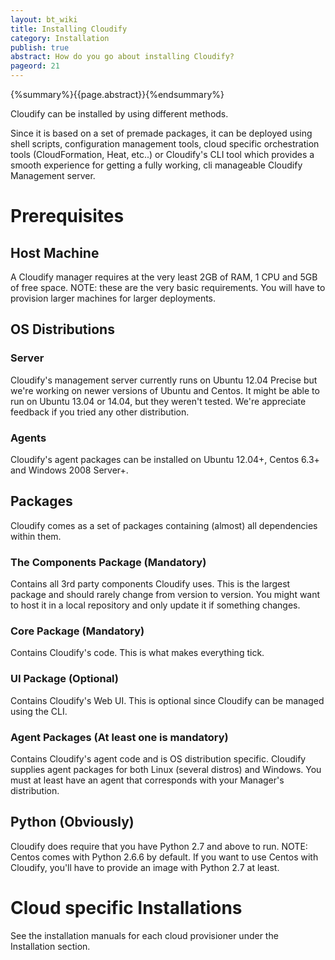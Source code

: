 ```yaml
---
layout: bt_wiki
title: Installing Cloudify
category: Installation
publish: true
abstract: How do you go about installing Cloudify?
pageord: 21
---
```

{%summary%}{{page.abstract}}{%endsummary%}

Cloudify can be installed by using different methods.

Since it is based on a set of premade packages, it can be deployed using shell scripts, configuration management tools, cloud specific orchestration tools (CloudFormation, Heat, etc..) or Cloudify's CLI tool which provides a smooth experience for getting a fully working, cli manageable Cloudify Management server.

# Prerequisites

## Host Machine
A Cloudify manager requires at the very least 2GB of RAM, 1 CPU and 5GB of free space.
NOTE: these are the very basic requirements. You will have to provision larger machines for larger deployments.

## OS Distributions

### Server
Cloudify's management server currently runs on Ubuntu 12.04 Precise but we're working on newer versions of Ubuntu and Centos.
It might be able to run on Ubuntu 13.04 or 14.04, but they weren't tested. We're appreciate feedback if you tried any other distribution.

### Agents
Cloudify's agent packages can be installed on Ubuntu 12.04+, Centos 6.3+ and Windows 2008 Server+.

## Packages
Cloudify comes as a set of packages containing (almost) all dependencies within them.

### The Components Package (Mandatory)
Contains all 3rd party components Cloudify uses.
This is the largest package and should rarely change from version to version.
You might want to host it in a local repository and only update it if something changes.

### Core Package (Mandatory)
Contains Cloudify's code.
This is what makes everything tick.

### UI Package (Optional)
Contains Cloudify's Web UI.
This is optional since Cloudify can be managed using the CLI.

### Agent Packages (At least one is mandatory)
Contains Cloudify's agent code and is OS distribution specific.
Cloudify supplies agent packages for both Linux (several distros) and Windows.
You must at least have an agent that corresponds with your Manager's distribution.

## Python (Obviously)
Cloudify does require that you have Python 2.7 and above to run.
NOTE: Centos comes with Python 2.6.6 by default. If you want to use Centos with Cloudify, you'll have to provide an image with Python 2.7 at least.


# Cloud specific Installations
See the installation manuals for each cloud provisioner under the Installation section.